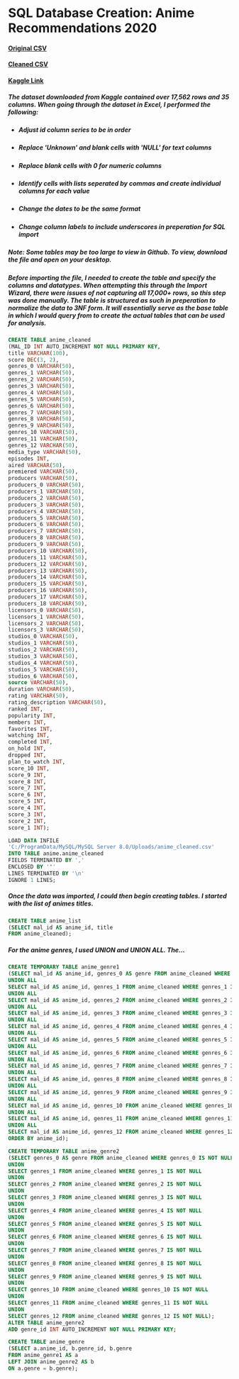 # SQL Database Creation: Anime Recommendations 2020
#### [Original CSV](https://github.com/MarkMinia/Project3/blob/main/Dataset/anime.csv)
#### [Cleaned CSV](https://github.com/MarkMinia/Project3/blob/main/Dataset/anime_cleaned.csv)

#### [Kaggle Link](https://www.kaggle.com/datasets/hernan4444/anime-recommendation-database-2020)


##### The dataset downloaded from Kaggle contained over 17,562 rows and 35 columns. When going through the dataset in Excel, I performed the following:
- ##### Adjust id column series to be in order
- ##### Replace 'Unknown' and blank cells with 'NULL' for text columns
- ##### Replace blank cells with 0 for numeric columns
- ##### Identify cells with lists seperated by commas and create individual columns for each value
- ##### Change the dates to be the same format
- ##### Change column labels to include underscores in preperation for SQL import

##### Note: Some tables may be too large to view in Github. To view, download the file and open on your desktop. 

##### Before importing the file, I needed to create the table and specify the columns and datatypes. When attempting this through the Import Wizard, there were issues of not capturing all 17,000+ rows, so this step was done manually. The table is structured as such in preperation to normalize the data to 3NF form. It will essentially serve as the base table in which I would query from to create the actual tables that can be used for analysis.    
```sql
CREATE TABLE anime_cleaned 
(MAL_ID INT AUTO_INCREMENT NOT NULL PRIMARY KEY,
title VARCHAR(100),		
score DEC(3, 2),	
genres_0 VARCHAR(50),	
genres_1 VARCHAR(50),	
genres_2 VARCHAR(50),	
genres_3 VARCHAR(50),	
genres_4 VARCHAR(50),	
genres_5 VARCHAR(50),	
genres_6 VARCHAR(50),	
genres_7 VARCHAR(50),	
genres_8 VARCHAR(50),	
genres_9 VARCHAR(50),	
genres_10 VARCHAR(50),	
genres_11 VARCHAR(50),	
genres_12 VARCHAR(50),	
media_type VARCHAR(50),
episodes INT,	
aired VARCHAR(50),	
premiered VARCHAR(50),	
producers VARCHAR(50),	
producers_0	VARCHAR(50),
producers_1	VARCHAR(50),
producers_2	VARCHAR(50),
producers_3	VARCHAR(50),
producers_4	VARCHAR(50),
producers_5	VARCHAR(50),
producers_6	VARCHAR(50),
producers_7	VARCHAR(50),
producers_8	VARCHAR(50),
producers_9	VARCHAR(50),
producers_10 VARCHAR(50),	
producers_11 VARCHAR(50),	
producers_12 VARCHAR(50),	
producers_13 VARCHAR(50),	
producers_14 VARCHAR(50),	
producers_15 VARCHAR(50),	
producers_16 VARCHAR(50),	
producers_17 VARCHAR(50),	
producers_18 VARCHAR(50),	
licensors_0	VARCHAR(50),
licensors_1	VARCHAR(50),
licensors_2	VARCHAR(50),
licensors_3	VARCHAR(50),
studios_0 VARCHAR(50),
studios_1 VARCHAR(50),	
studios_2 VARCHAR(50),	
studios_3 VARCHAR(50),	
studios_4 VARCHAR(50),	
studios_5 VARCHAR(50),	
studios_6 VARCHAR(50),	
source VARCHAR(50),
duration VARCHAR(50),	
rating VARCHAR(50),	
rating_description VARCHAR(50),	
ranked INT,
popularity INT,	
members INT,	
favorites INT,	
watching INT,	
completed INT,	
on_hold INT,	
dropped	INT,
plan_to_watch INT,	
score_10 INT,	
score_9 INT,	
score_8 INT,	
score_7 INT,	
score_6 INT,	
score_5 INT,	
score_4 INT,	
score_3 INT,	
score_2 INT,	
score_1 INT);

LOAD DATA INFILE
'C:/ProgramData/MySQL/MySQL Server 8.0/Uploads/anime_cleaned.csv'
INTO TABLE anime.anime_cleaned
FIELDS TERMINATED BY ','
ENCLOSED BY '"'
LINES TERMINATED BY '\n'
IGNORE 1 LINES;
```
##### Once the data was imported, I could then begin creating tables. I started with the list of animes titles. 
```sql
CREATE TABLE anime_list 
(SELECT mal_id AS anime_id, title
FROM anime_cleaned);
```

##### For the anime genres, I used UNION and UNION ALL. The...
```sql
CREATE TEMPORARY TABLE anime_genre1 
(SELECT mal_id AS anime_id, genres_0 AS genre FROM anime_cleaned WHERE genres_0 IS NOT NULL
UNION ALL
SELECT mal_id AS anime_id, genres_1 FROM anime_cleaned WHERE genres_1 IS NOT NULL
UNION ALL
SELECT mal_id AS anime_id, genres_2 FROM anime_cleaned WHERE genres_2 IS NOT NULL
UNION ALL
SELECT mal_id AS anime_id, genres_3 FROM anime_cleaned WHERE genres_3 IS NOT NULL
UNION ALL
SELECT mal_id AS anime_id, genres_4 FROM anime_cleaned WHERE genres_4 IS NOT NULL
UNION ALL
SELECT mal_id AS anime_id, genres_5 FROM anime_cleaned WHERE genres_5 IS NOT NULL
UNION ALL
SELECT mal_id AS anime_id, genres_6 FROM anime_cleaned WHERE genres_6 IS NOT NULL
UNION ALL
SELECT mal_id AS anime_id, genres_7 FROM anime_cleaned WHERE genres_7 IS NOT NULL
UNION ALL
SELECT mal_id AS anime_id, genres_8 FROM anime_cleaned WHERE genres_8 IS NOT NULL
UNION ALL
SELECT mal_id AS anime_id, genres_9 FROM anime_cleaned WHERE genres_9 IS NOT NULL
UNION ALL
SELECT mal_id AS anime_id, genres_10 FROM anime_cleaned WHERE genres_10 IS NOT NULL
UNION ALL
SELECT mal_id AS anime_id, genres_11 FROM anime_cleaned WHERE genres_11 IS NOT NULL
UNION ALL
SELECT mal_id AS anime_id, genres_12 FROM anime_cleaned WHERE genres_12 IS NOT NULL
ORDER BY anime_id);

CREATE TEMPORARY TABLE anime_genre2 
(SELECT genres_0 AS genre FROM anime_cleaned WHERE genres_0 IS NOT NULL
UNION
SELECT genres_1 FROM anime_cleaned WHERE genres_1 IS NOT NULL
UNION
SELECT genres_2 FROM anime_cleaned WHERE genres_2 IS NOT NULL
UNION 
SELECT genres_3 FROM anime_cleaned WHERE genres_3 IS NOT NULL
UNION
SELECT genres_4 FROM anime_cleaned WHERE genres_4 IS NOT NULL
UNION
SELECT genres_5 FROM anime_cleaned WHERE genres_5 IS NOT NULL
UNION
SELECT genres_6 FROM anime_cleaned WHERE genres_6 IS NOT NULL
UNION
SELECT genres_7 FROM anime_cleaned WHERE genres_7 IS NOT NULL
UNION
SELECT genres_8 FROM anime_cleaned WHERE genres_8 IS NOT NULL
UNION
SELECT genres_9 FROM anime_cleaned WHERE genres_9 IS NOT NULL
UNION
SELECT genres_10 FROM anime_cleaned WHERE genres_10 IS NOT NULL
UNION
SELECT genres_11 FROM anime_cleaned WHERE genres_11 IS NOT NULL
UNION
SELECT genres_12 FROM anime_cleaned WHERE genres_12 IS NOT NULL);
ALTER TABLE anime_genre2
ADD genre_id INT AUTO_INCREMENT NOT NULL PRIMARY KEY;

CREATE TABLE anime_genre 
(SELECT a.anime_id, b.genre_id, b.genre
FROM anime_genre1 AS a
LEFT JOIN anime_genre2 AS b
ON a.genre = b.genre);
```
